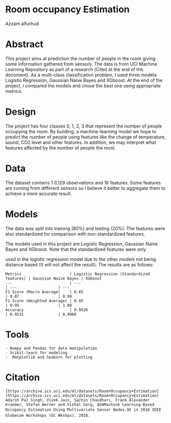 # Room occupancy Estimation

Azzam alfurhud

# Abstract

This project aims at prediction the number of people in the room giving
some information gathered from sensors. The data is from UCI Machine
Learning Repository as part of a research (Cited at the end of the
document). As a multi-class classification problem, I used three models:
Logistic Regression, Gaussian Naïve Bayes and XGboost. At the end of
the project, I compared the models and chose the best one using
appropriate metrics.

# Design

The project has four classes 0, 1, 2, 3 that represent the number of
people occupying the room. By building, a machine-learning model we
hope to predict the number of people using features like the change of
temperature, sound, CO2 level and other features. In addition, we may
interpret what features affected by the number of people the most.

# Data

The dataset contains 1 0,129 observations and 16 features. Some
features are coming from different sensors so I believe it better to
aggregate them to achieve a more accurate result.

# Models

The data was split into training (80%) and testing (20%). The features
were also standardized for comparison with non-standardized features.

The models used in this project are Logistic Regression, Gaussian Naïve
Bayes and XGboost. Note that the standardized features were only


used in the logistic regression model due to the other models not being
distance based (It will not affect the result). The results are as follows:

```
Metrics                     | Logistic Regression (Standardized features) | Gaussian Naïve Bayes | XGboost
---                         | ---                                         | ---                  | ---
F1 Score (Macro Average)    | 0.85                                        | 0.87                 | 0.99
F1 Score (Weighted Average) | 0.95                                        | 0.95                 | 1.00
Accuracy                    | 0.9526                                      | 0.9531               | 0.9960
```
# Tools

```
- Numpy and Pandas for data manipulation
- Scikit-learn for modeling
-  Matplotlib and Seaborn for plotting
```
# Citation

```
[https://archive.ics.uci.edu/ml/datasets/Room+Occupancy+Estimation](https://archive.ics.uci.edu/ml/datasets/Room+Occupancy+Estimation)
Adarsh Pal Singh, Vivek Jain, Sachin Chaudhari, Frank Alexander Kraemer, Stefan Werner and Vishal Garg, â€œMachine Learning-Based Occupancy Estimation Using Multivariate Sensor Nodes,â€ in 2018 IEEE Globecom Workshops (GC Wkshps), 2018.
```
